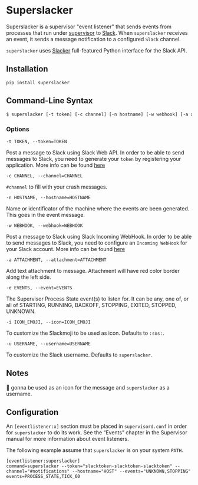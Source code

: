 # Superslacker

Superslacker is a supervisor "event listener" that sends events from processes that run under [supervisor](http://supervisord.org) to [Slack](https://slack.com). When `superslacker` receives an event, it sends a message notification to a configured `Slack` channel.

`superslacker` uses [Slacker](https://github.com/os/slacker) full-featured Python interface for the Slack API.

## Installation

```
pip install superslacker
```

## Command-Line Syntax

```bash
$ superslacker [-t token] [-c channel] [-n hostname] [-w webhook] [-a attachment] [-e events]
```

### Options

```-t TOKEN, --token=TOKEN```

Post a message to Slack using Slack Web API. In order to be able to send messages to Slack, you need to generate your `token` by registering your application. More info can be found [here](https://api.slack.com/web)

```-c CHANNEL, --channel=CHANNEL```

`#channel` to fill with your crash messages.

```-n HOSTNAME, --hostname=HOSTNAME```

Name or identificator of the machine where the events are been generated. This goes in the event message.

```-w WEBHOOK, --webhook=WEBHOOK```

Post a message to Slack using Slack Incoming WebHook. In order to be able to send messages to Slack, you need to configure an `Incoming WebHook` for your Slack account. More info can be found [here](https://api.slack.com/incoming-webhooks)

```-a ATTACHMENT, --attachment=ATTACHMENT```

Add text attachment to message. Attachment will have red color border along the left side.

```-e EVENTS, --event=EVENTS```

The Supervisor Process State event(s) to listen for. It can be any, one of, or all of
STARTING, RUNNING, BACKOFF, STOPPING, EXITED, STOPPED, UNKNOWN.

```-i ICON_EMOJI, --icon=ICON_EMOJI```

To customize the Slackmoji to be used as icon. Defaults to `:sos:`.

```-u USERNAME, --username=USERNAME```

To customize the Slack username. Defaults to `superslacker`.

## Notes

:ghost: gonna be used as an icon for the message and `superslacker` as a username. 


## Configuration
An `[eventlistener:x]` section must be placed in `supervisord.conf` in order for `superslacker` to do its work. See the “Events” chapter in the Supervisor manual for more information about event listeners.

The following example assume that `superslacker` is on your system `PATH`.


```
[eventlistener:superslacker]
command=superslacker --token="slacktoken-slacktoken-slacktoken" --channel="#notifications" --hostname="HOST" --events="UNKNOWN,STOPPING"
events=PROCESS_STATE,TICK_60
```

